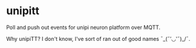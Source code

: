# unipitt

Poll and push out events for unipi neuron platform over MQTT.

Why unipiTT? I don't know, I've sort of ran out of good names ¯\_(˶′◡‵˶)_/¯.
